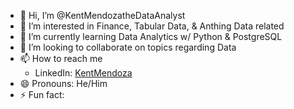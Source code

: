 - 👋 Hi, I’m @KentMendozatheDataAnalyst
- 👀 I’m interested in Finance, Tabular Data, & Anthing Data related
- 🌱 I’m currently learning Data Analytics w/ Python & PostgreSQL
- 💞️ I’m looking to collaborate on topics regarding Data
- 📫 How to reach me
  - LinkedIn: [KentMendoza](https://www.linkedin.com/in/kent-mendoza/)
- 😄 Pronouns: He/Him
- ⚡ Fun fact: 
<!---
KentMendozatheDataAnalyst/KentMendozatheDataAnalyst is a ✨ special ✨ repository because its `README.md` (this file) appears on your GitHub profile.
You can click the Preview link to take a look at your changes.
--->
